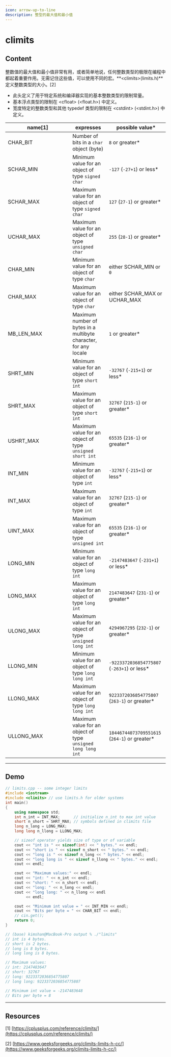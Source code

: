 ```yaml
---
icon: arrow-up-to-line
description: 整型的最大值和最小值
---
```


# climits

## Content

整数值的最大值和最小值非常有用，或者简单地说，任何整数类型的极限在编程中都起着重要作用。无需记住这些值，可以使用不同的宏。**\<climits>(limits.h)**定义整数类型的大小。\[2]

* 此头定义了用于特定系统和编译器实现的基本整数类型的限制常量。
* 基本浮点类型的限制在 \<cfloat> (\<float.h>) 中定义。&#x20;
* 宽度特定的整数类型和其他 typedef 类型的限制在 \<cstdint> (\<stdint.h>) 中定义。

<table><thead><tr><th width="187">name[1]</th><th>expresses</th><th>possible value*</th></tr></thead><tbody><tr><td>CHAR_BIT</td><td>Number of bits in a <code>char</code> object (byte)</td><td><code>8</code> or greater*</td></tr><tr><td>SCHAR_MIN</td><td>Minimum value for an object of type <code>signed char</code></td><td><code>-127</code> (<code>-27+1</code>) or less*</td></tr><tr><td>SCHAR_MAX</td><td>Maximum value for an object of type <code>signed char</code></td><td><code>127</code> (<code>27-1</code>) or greater*</td></tr><tr><td>UCHAR_MAX</td><td>Maximum value for an object of type <code>unsigned char</code></td><td><code>255</code> (<code>28-1</code>) or greater*</td></tr><tr><td>CHAR_MIN</td><td>Minimum value for an object of type <code>char</code></td><td>either SCHAR_MIN or <code>0</code></td></tr><tr><td>CHAR_MAX</td><td>Maximum value for an object of type <code>char</code></td><td>either SCHAR_MAX or UCHAR_MAX</td></tr><tr><td>MB_LEN_MAX</td><td>Maximum number of bytes in a multibyte character, for any locale</td><td><code>1</code> or greater*</td></tr><tr><td>SHRT_MIN</td><td>Minimum value for an object of type <code>short int</code></td><td><code>-32767</code> (<code>-215+1</code>) or less*</td></tr><tr><td>SHRT_MAX</td><td>Maximum value for an object of type <code>short int</code></td><td><code>32767</code> (<code>215-1</code>) or greater*</td></tr><tr><td>USHRT_MAX</td><td>Maximum value for an object of type <code>unsigned short int</code></td><td><code>65535</code> (<code>216-1</code>) or greater*</td></tr><tr><td>INT_MIN</td><td>Minimum value for an object of type <code>int</code></td><td><code>-32767</code> (<code>-215+1</code>) or less*</td></tr><tr><td>INT_MAX</td><td>Maximum value for an object of type <code>int</code></td><td><code>32767</code> (<code>215-1</code>) or greater*</td></tr><tr><td>UINT_MAX</td><td>Maximum value for an object of type <code>unsigned int</code></td><td><code>65535</code> (<code>216-1</code>) or greater*</td></tr><tr><td>LONG_MIN</td><td>Minimum value for an object of type <code>long int</code></td><td><code>-2147483647</code> (<code>-231+1</code>) or less*</td></tr><tr><td>LONG_MAX</td><td>Maximum value for an object of type <code>long int</code></td><td><code>2147483647</code> (<code>231-1</code>) or greater*</td></tr><tr><td>ULONG_MAX</td><td>Maximum value for an object of type <code>unsigned long int</code></td><td><code>4294967295</code> (<code>232-1</code>) or greater*</td></tr><tr><td>LLONG_MIN</td><td>Minimum value for an object of type <code>long long int</code></td><td><code>-9223372036854775807</code> (<code>-263+1</code>) or less*</td></tr><tr><td>LLONG_MAX</td><td>Maximum value for an object of type <code>long long int</code></td><td><code>9223372036854775807</code> (<code>263-1</code>) or greater*</td></tr><tr><td>ULLONG_MAX</td><td>Maximum value for an object of type <code>unsigned long long int</code></td><td><code>18446744073709551615</code> (<code>264-1</code>) or greater*</td></tr></tbody></table>

***

## Demo

```cpp
// limits.cpp -- some integer limits
#include <iostream>
#include <climits> // use limits.h for older systems
int main()
{
    using namespace std;
    int n_int = INT_MAX;      // initialize n_int to max int value
    short n_short = SHRT_MAX; // symbols defined in climits file
    long n_long = LONG_MAX;
    long long n_llong = LLONG_MAX;

    // sizeof operator yields size of type or of variable
    cout << "int is " << sizeof(int) << " bytes." << endl;
    cout << "short is " << sizeof n_short << " bytes." << endl;
    cout << "long is " << sizeof n_long << " bytes." << endl;
    cout << "long long is " << sizeof n_llong << " bytes." << endl;
    cout << endl;

    cout << "Maximum values:" << endl;
    cout << "int: " << n_int << endl;
    cout << "short: " << n_short << endl;
    cout << "long: " << n_long << endl;
    cout << "long long: " << n_llong << endl
         << endl;

    cout << "Minimum int value = " << INT_MIN << endl;
    cout << "Bits per byte = " << CHAR_BIT << endl;
    // cin.get();
    return 0;
}

// (base) kimshan@MacBook-Pro output % ./"limits"
// int is 4 bytes.
// short is 2 bytes.
// long is 8 bytes.
// long long is 8 bytes.

// Maximum values:
// int: 2147483647
// short: 32767
// long: 9223372036854775807
// long long: 9223372036854775807

// Minimum int value = -2147483648
// Bits per byte = 8
```

***

## Resources

\[1] [https://cplusplus.com/reference/climits/](https://cplusplus.com/reference/climits/)

\[2] [https://www.geeksforgeeks.org/climits-limits-h-cc/](https://www.geeksforgeeks.org/climits-limits-h-cc/)

